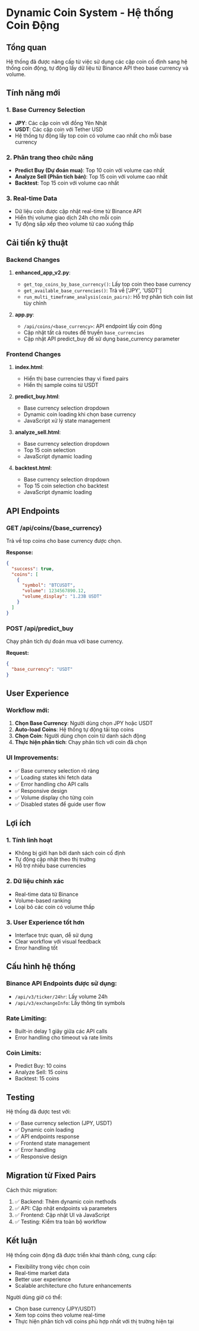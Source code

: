 # Dynamic Coin System - Hệ thống Coin Động

## Tổng quan
Hệ thống đã được nâng cấp từ việc sử dụng các cặp coin cố định sang hệ thống coin động, tự động lấy dữ liệu từ Binance API theo base currency và volume.

## Tính năng mới

### 1. Base Currency Selection
- **JPY**: Các cặp coin với đồng Yên Nhật
- **USDT**: Các cặp coin với Tether USD
- Hệ thống tự động lấy top coin có volume cao nhất cho mỗi base currency

### 2. Phân trang theo chức năng
- **Predict Buy (Dự đoán mua)**: Top 10 coin với volume cao nhất
- **Analyze Sell (Phân tích bán)**: Top 15 coin với volume cao nhất  
- **Backtest**: Top 15 coin với volume cao nhất

### 3. Real-time Data
- Dữ liệu coin được cập nhật real-time từ Binance API
- Hiển thị volume giao dịch 24h cho mỗi coin
- Tự động sắp xếp theo volume từ cao xuống thấp

## Cải tiến kỹ thuật

### Backend Changes
1. **enhanced_app_v2.py**:
   - `get_top_coins_by_base_currency()`: Lấy top coin theo base currency
   - `get_available_base_currencies()`: Trả về ['JPY', 'USDT']
   - `run_multi_timeframe_analysis(coin_pairs)`: Hỗ trợ phân tích coin list tùy chỉnh

2. **app.py**:
   - `/api/coins/<base_currency>`: API endpoint lấy coin động
   - Cập nhật tất cả routes để truyền `base_currencies`
   - Cập nhật API predict_buy để sử dụng base_currency parameter

### Frontend Changes
1. **index.html**: 
   - Hiển thị base currencies thay vì fixed pairs
   - Hiển thị sample coins từ USDT

2. **predict_buy.html**:
   - Base currency selection dropdown
   - Dynamic coin loading khi chọn base currency
   - JavaScript xử lý state management

3. **analyze_sell.html**:
   - Base currency selection dropdown  
   - Top 15 coin selection
   - JavaScript dynamic loading

4. **backtest.html**:
   - Base currency selection dropdown
   - Top 15 coin selection cho backtest
   - JavaScript dynamic loading

## API Endpoints

### GET /api/coins/{base_currency}
Trả về top coins cho base currency được chọn.

**Response:**
```json
{
  "success": true,
  "coins": [
    {
      "symbol": "BTCUSDT",
      "volume": 1234567890.12,
      "volume_display": "1.23B USDT"
    }
  ]
}
```

### POST /api/predict_buy
Chạy phân tích dự đoán mua với base currency.

**Request:**
```json
{
  "base_currency": "USDT"
}
```

## User Experience

### Workflow mới:
1. **Chọn Base Currency**: Người dùng chọn JPY hoặc USDT
2. **Auto-load Coins**: Hệ thống tự động tải top coins
3. **Chọn Coin**: Người dùng chọn coin từ danh sách động
4. **Thực hiện phân tích**: Chạy phân tích với coin đã chọn

### UI Improvements:
- ✅ Base currency selection rõ ràng
- ✅ Loading states khi fetch data
- ✅ Error handling cho API calls  
- ✅ Responsive design
- ✅ Volume display cho từng coin
- ✅ Disabled states để guide user flow

## Lợi ích

### 1. Tính linh hoạt
- Không bị giới hạn bởi danh sách coin cố định
- Tự động cập nhật theo thị trường
- Hỗ trợ nhiều base currencies

### 2. Dữ liệu chính xác
- Real-time data từ Binance
- Volume-based ranking
- Loại bỏ các coin có volume thấp

### 3. User Experience tốt hơn
- Interface trực quan, dễ sử dụng
- Clear workflow với visual feedback
- Error handling tốt

## Cấu hình hệ thống

### Binance API Endpoints được sử dụng:
- `/api/v3/ticker/24hr`: Lấy volume 24h
- `/api/v3/exchangeInfo`: Lấy thông tin symbols

### Rate Limiting:
- Built-in delay 1 giây giữa các API calls
- Error handling cho timeout và rate limits

### Coin Limits:
- Predict Buy: 10 coins
- Analyze Sell: 15 coins  
- Backtest: 15 coins

## Testing

Hệ thống đã được test với:
- ✅ Base currency selection (JPY, USDT)
- ✅ Dynamic coin loading
- ✅ API endpoints response
- ✅ Frontend state management
- ✅ Error handling
- ✅ Responsive design

## Migration từ Fixed Pairs

Cách thức migration:
1. ✅ Backend: Thêm dynamic coin methods
2. ✅ API: Cập nhật endpoints và parameters  
3. ✅ Frontend: Cập nhật UI và JavaScript
4. ✅ Testing: Kiểm tra toàn bộ workflow

## Kết luận

Hệ thống coin động đã được triển khai thành công, cung cấp:
- Flexibility trong việc chọn coin
- Real-time market data
- Better user experience
- Scalable architecture cho future enhancements

Người dùng giờ có thể:
- Chọn base currency (JPY/USDT)
- Xem top coins theo volume real-time
- Thực hiện phân tích với coins phù hợp nhất với thị trường hiện tại

